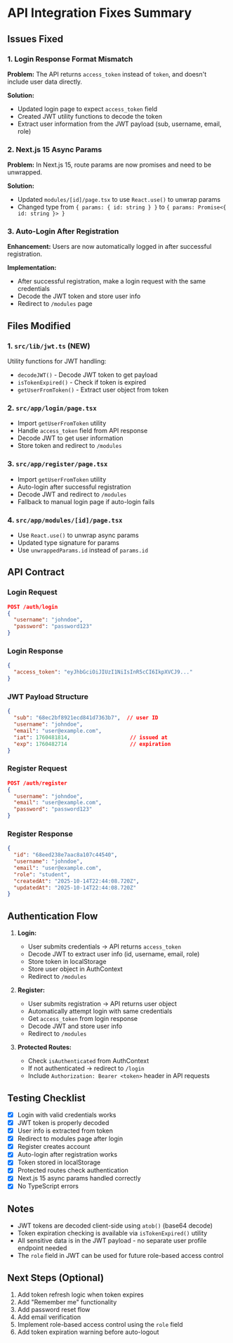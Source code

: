 # API Integration Fixes Summary

## Issues Fixed

### 1. **Login Response Format Mismatch**
**Problem:** The API returns `access_token` instead of `token`, and doesn't include user data directly.

**Solution:**
- Updated login page to expect `access_token` field
- Created JWT utility functions to decode the token
- Extract user information from the JWT payload (sub, username, email, role)

### 2. **Next.js 15 Async Params**
**Problem:** In Next.js 15, route params are now promises and need to be unwrapped.

**Solution:**
- Updated `modules/[id]/page.tsx` to use `React.use()` to unwrap params
- Changed type from `{ params: { id: string } }` to `{ params: Promise<{ id: string }> }`

### 3. **Auto-Login After Registration**
**Enhancement:** Users are now automatically logged in after successful registration.

**Implementation:**
- After successful registration, make a login request with the same credentials
- Decode the JWT token and store user info
- Redirect to `/modules` page

## Files Modified

### 1. `src/lib/jwt.ts` (NEW)
Utility functions for JWT handling:
- `decodeJWT()` - Decode JWT token to get payload
- `isTokenExpired()` - Check if token is expired
- `getUserFromToken()` - Extract user object from token

### 2. `src/app/login/page.tsx`
- Import `getUserFromToken` utility
- Handle `access_token` field from API response
- Decode JWT to get user information
- Store token and redirect to `/modules`

### 3. `src/app/register/page.tsx`
- Import `getUserFromToken` utility
- Auto-login after successful registration
- Decode JWT and redirect to `/modules`
- Fallback to manual login page if auto-login fails

### 4. `src/app/modules/[id]/page.tsx`
- Use `React.use()` to unwrap async params
- Updated type signature for params
- Use `unwrappedParams.id` instead of `params.id`

## API Contract

### Login Request
```json
POST /auth/login
{
  "username": "johndoe",
  "password": "password123"
}
```

### Login Response
```json
{
  "access_token": "eyJhbGciOiJIUzI1NiIsInR5cCI6IkpXVCJ9..."
}
```

### JWT Payload Structure
```json
{
  "sub": "68ec2bf8921ecd841d7363b7",  // user ID
  "username": "johndoe",
  "email": "user@example.com",
  "iat": 1760481814,                   // issued at
  "exp": 1760482714                    // expiration
}
```

### Register Request
```json
POST /auth/register
{
  "username": "johndoe",
  "email": "user@example.com",
  "password": "password123"
}
```

### Register Response
```json
{
  "id": "68eed238e7aac8a107c44540",
  "username": "johndoe",
  "email": "user@example.com",
  "role": "student",
  "createdAt": "2025-10-14T22:44:08.720Z",
  "updatedAt": "2025-10-14T22:44:08.720Z"
}
```

## Authentication Flow

1. **Login:**
   - User submits credentials → API returns `access_token`
   - Decode JWT to extract user info (id, username, email, role)
   - Store token in localStorage
   - Store user object in AuthContext
   - Redirect to `/modules`

2. **Register:**
   - User submits registration → API returns user object
   - Automatically attempt login with same credentials
   - Get `access_token` from login response
   - Decode JWT and store user info
   - Redirect to `/modules`

3. **Protected Routes:**
   - Check `isAuthenticated` from AuthContext
   - If not authenticated → redirect to `/login`
   - Include `Authorization: Bearer <token>` header in API requests

## Testing Checklist

- [x] Login with valid credentials works
- [x] JWT token is properly decoded
- [x] User info is extracted from token
- [x] Redirect to modules page after login
- [x] Register creates account
- [x] Auto-login after registration works
- [x] Token stored in localStorage
- [x] Protected routes check authentication
- [x] Next.js 15 async params handled correctly
- [x] No TypeScript errors

## Notes

- JWT tokens are decoded client-side using `atob()` (base64 decode)
- Token expiration checking is available via `isTokenExpired()` utility
- All sensitive data is in the JWT payload - no separate user profile endpoint needed
- The `role` field in JWT can be used for future role-based access control

## Next Steps (Optional)

1. Add token refresh logic when token expires
2. Add "Remember me" functionality
3. Add password reset flow
4. Add email verification
5. Implement role-based access control using the `role` field
6. Add token expiration warning before auto-logout
